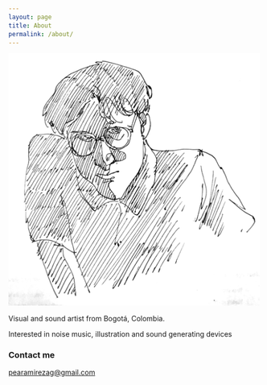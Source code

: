 ```yaml
---
layout: page
title: About
permalink: /about/
---
```



<img src="/images/Bild.jpeg" alt="portrait" width="500"/>

Visual and sound artist from Bogotá, Colombia.

Interested in noise music, illustration and sound generating devices


### Contact me

[pearamirezag@gmail.com](mailto:pearamirezag@gmail.com)
